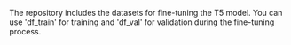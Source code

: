 The repository includes the datasets for fine-tuning the T5 model. You can use 'df_train' for training and 'df_val' for validation during the fine-tuning process.
